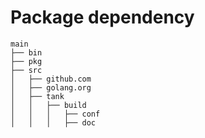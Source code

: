 # Package dependency

```
main
├── bin
├── pkg
├── src
│   ├── github.com
│   ├── golang.org
│   ├── tank
│   │   ├── build
│   │   │   ├── conf
│   │   │   ├── doc
```